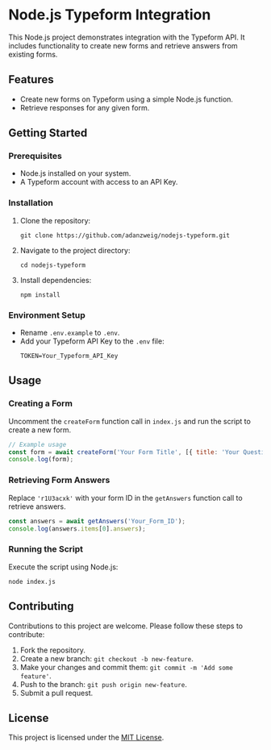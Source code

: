 # Node.js Typeform Integration

This Node.js project demonstrates integration with the Typeform API. It includes functionality to create new forms and retrieve answers from existing forms.

## Features

- Create new forms on Typeform using a simple Node.js function.
- Retrieve responses for any given form.

## Getting Started

### Prerequisites

- Node.js installed on your system.
- A Typeform account with access to an API Key.

### Installation

1. Clone the repository:
   ```
   git clone https://github.com/adanzweig/nodejs-typeform.git
   ```
2. Navigate to the project directory:
   ```
   cd nodejs-typeform
   ```
3. Install dependencies:
   ```
   npm install
   ```

### Environment Setup

- Rename `.env.example` to `.env`.
- Add your Typeform API Key to the `.env` file:
  ```
  TOKEN=Your_Typeform_API_Key
  ```

## Usage

### Creating a Form

Uncomment the `createForm` function call in `index.js` and run the script to create a new form.

```javascript
// Example usage
const form = await createForm('Your Form Title', [{ title: 'Your Question?', type: 'short_text' }]);
console.log(form);
```

### Retrieving Form Answers

Replace `'r1U3acxk'` with your form ID in the `getAnswers` function call to retrieve answers.

```javascript
const answers = await getAnswers('Your_Form_ID');
console.log(answers.items[0].answers);
```

### Running the Script

Execute the script using Node.js:

```
node index.js
```

## Contributing

Contributions to this project are welcome. Please follow these steps to contribute:

1. Fork the repository.
2. Create a new branch: `git checkout -b new-feature`.
3. Make your changes and commit them: `git commit -m 'Add some feature'`.
4. Push to the branch: `git push origin new-feature`.
5. Submit a pull request.

## License

This project is licensed under the [MIT License](LICENSE).